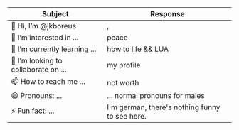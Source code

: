 | Subject | Response |
|---|---|
| 👋 Hi, I’m @jkboreus | , |
| 👀 I’m interested in ... | peace |
| 🌱 I’m currently learning ... | how to life && LUA |
| 💞️ I’m looking to collaborate on ... | my profile |
| 📫 How to reach me ... | not worth |
| 😄 Pronouns: ... | ... normal pronouns for males |
| ⚡ Fun fact: ... | I'm german, there's nothing funny to see here.  |


<!---
jkboreus/jkboreus is a ✨ special ✨ repository because its `README.md` (this file) appears on your GitHub profile.
You can click the Preview link to take a look at your changes.
--->
